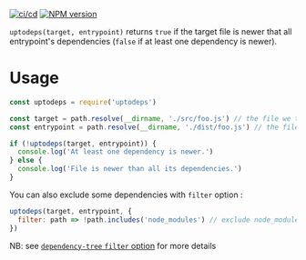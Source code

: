 [![ci/cd](https://github.com/abernier/uptodeps/workflows/ci/cd/badge.svg)](https://github.com/abernier/uptodeps/actions?query=workflow%3Aci%2Fcd)
[![NPM version](https://img.shields.io/npm/v/uptodeps.svg?style=flat)](https://www.npmjs.com/package/uptodeps)

`uptodeps(target, entrypoint)` returns `true` if the target file is newer that all entrypoint's dependencies (`false` if at least one dependency is newer).

# Usage

```js
const uptodeps = require('uptodeps')

const target = path.resolve(__dirname, './src/foo.js') // the file we target
const entrypoint = path.resolve(__dirname, './dist/foo.js') // the file from which we determine dependencies

if (!uptodeps(target, entrypoint)) {
  console.log('At least one dependency is newer.')
} else {
  console.log('File is newer than all its dependencies.')
}
```

You can also exclude some dependencies with `filter` option :

```js
uptodeps(target, entrypoint, {
  filter: path => !path.includes('node_modules') // exclude node_modules dependencies
})
```

NB: see [`dependency-tree` `filter` option](https://www.npmjs.com/package/dependency-tree#options) for more details